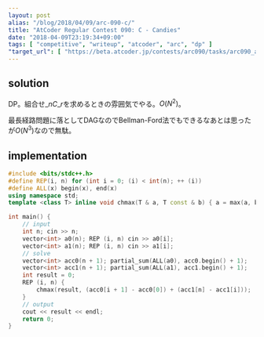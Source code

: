 ```yaml
---
layout: post
alias: "/blog/2018/04/09/arc-090-c/"
title: "AtCoder Regular Contest 090: C - Candies"
date: "2018-04-09T23:19:34+09:00"
tags: [ "competitive", "writeup", "atcoder", "arc", "dp" ]
"target_url": [ "https://beta.atcoder.jp/contests/arc090/tasks/arc090_a" ]
---
```


## solution

DP。組合せ${}\_nC\_r$を求めるときの雰囲気でやる。$O(N^2)$。

最長経路問題に落としてDAGなのでBellman-Ford法でもできるなあとは思ったが$O(N^3)$なので無駄。

## implementation

``` c++
#include <bits/stdc++.h>
#define REP(i, n) for (int i = 0; (i) < int(n); ++ (i))
#define ALL(x) begin(x), end(x)
using namespace std;
template <class T> inline void chmax(T & a, T const & b) { a = max(a, b); }

int main() {
    // input
    int n; cin >> n;
    vector<int> a0(n); REP (i, n) cin >> a0[i];
    vector<int> a1(n); REP (i, n) cin >> a1[i];
    // solve
    vector<int> acc0(n + 1); partial_sum(ALL(a0), acc0.begin() + 1);
    vector<int> acc1(n + 1); partial_sum(ALL(a1), acc1.begin() + 1);
    int result = 0;
    REP (i, n) {
        chmax(result, (acc0[i + 1] - acc0[0]) + (acc1[n] - acc1[i]));
    }
    // output
    cout << result << endl;
    return 0;
}
```
